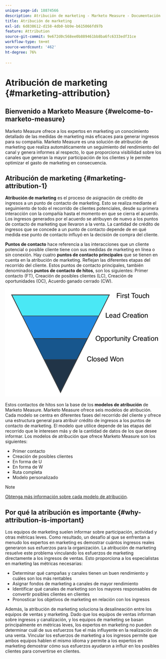 ```yaml
---
unique-page-id: 18874566
description: Atribución de marketing - Marketo Measure - Documentación del producto
title: Atribución de marketing
exl-id: 6d838612-d158-4db0-bb9e-b615066fd97b
feature: Attribution
source-git-commit: 9e672d0c568ee0b889461bb8ba6fc6333edf31ce
workflow-type: tm+mt
source-wordcount: '462'
ht-degree: 76%

---
```


# Atribución de marketing {#marketing-attribution}

## Bienvenido a Marketo Measure {#welcome-to-marketo-measure}

Marketo Measure ofrece a los expertos en marketing un conocimiento detallado de las medidas de marketing más eficaces para generar ingresos para su compañía. Marketo Measure es una solución de atribución de marketing que realiza automáticamente un seguimiento del rendimiento del canal y genera informes al respecto, lo que proporciona visibilidad sobre los canales que generan la mayor participación de los clientes y le permite optimizar el gasto de marketing en consecuencia.

## Atribución de marketing {#marketing-attribution-1}

**Atribución de marketing** es el proceso de asignación de crédito de ingresos a un punto de contacto de marketing. Esto se realiza mediante el seguimiento de todo el recorrido de clientes potenciales, desde su primera interacción con la compañía hasta el momento en que se cierra el acuerdo. Los ingresos generados por el acuerdo se atribuyen de nuevo a los puntos de contacto de marketing que llevaron a la venta. La cantidad de crédito de ingresos que se concede a un punto de contacto depende de en qué medida ese punto de contacto influyó en la decisión de compra del cliente.

**Puntos de contacto** hace referencia a las interacciones que un cliente potencial o posible cliente tiene con sus medidas de marketing en línea o sin conexión. Hay cuatro **puntos de contacto principales** que se tienen en cuenta en la atribución de marketing. Reflejan las diferentes etapas del recorrido del cliente. Estos puntos de contacto principales, también denominados **puntos de contacto de hitos**, son los siguientes: Primer contacto (FT), Creación de posibles clientes (LC), Creación de oportunidades (OC), Acuerdo ganado cerrado (CW).

![](assets/1.png)

Estos contactos de hitos son la base de los **modelos de atribución** de Marketo Measure. Marketo Measure ofrece seis modelos de atribución. Cada modelo se centra en diferentes fases del recorrido del cliente y ofrece una estructura general para atribuir crédito de ingresos a los puntos de contacto de marketing. El modelo que utilice depende de las etapas del recorrido que le interesen más y de la cantidad de datos de los que desee informar. Los modelos de atribución que ofrece Marketo Measure son los siguientes:

* Primer contacto
* Creación de posibles clientes
* En forma de U
* En forma de W
* Ruta completa
* Modelo personalizado

>[!NOTE]
>
>[Obtenga más información sobre cada modelo de atribución](/help/introduction-to-marketo-measure/overview-resources/marketo-measure-attribution-models.md).

## Por qué la atribución es importante {#why-attribution-is-important}

Los equipos de marketing suelen informar sobre participación, actividad y otras métricas leves. Como resultado, un desafío al que se enfrentan a menudo los expertos en marketing es demostrar cuántos ingresos reales generaron sus esfuerzos para la organización. La atribución de marketing resuelve este problema vinculando los esfuerzos de marketing directamente a los ingresos de ventas. Esto proporciona a los especialistas en marketing las métricas necesarias:

* Determinar qué campañas y canales tienen un buen rendimiento y cuáles son los más rentables
* Asignar fondos de marketing a canales de mayor rendimiento
* Identificar qué canales de marketing son los mayores responsables de convertir posibles clientes en clientes
* Pronosticar los objetivos de marketing en relación con los ingresos

Además, la atribución de marketing soluciona la desalineación entre los equipos de ventas y marketing. Dado que los equipos de ventas informan sobre ingresos y canalización, y los equipos de marketing se basan principalmente en métricas leves, los expertos en marketing no pueden determinar cuál de sus esfuerzos fue el más influyente en la realización de una venta. Vincular los esfuerzos de marketing a los ingresos permite que ambos equipos hablen el mismo idioma y permite a los expertos en marketing demostrar cómo sus esfuerzos ayudaron a influir en los posibles clientes para convertirse en clientes.
